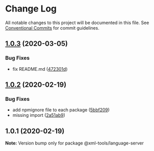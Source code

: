 # Change Log

All notable changes to this project will be documented in this file.
See [Conventional Commits](https://conventionalcommits.org) for commit guidelines.

## [1.0.3](https://github.com/SAP/xml-tools/compare/@xml-tools/language-server@1.0.2...@xml-tools/language-server@1.0.3) (2020-03-05)

### Bug Fixes

- fix README.md ([472301d](https://github.com/SAP/xml-tools/commit/472301d))

## [1.0.2](https://github.com/SAP/xml-tools/compare/@xml-tools/language-server@1.0.1...@xml-tools/language-server@1.0.2) (2020-02-19)

### Bug Fixes

- add npmignore file to each package ([5bbf209](https://github.com/SAP/xml-tools/commit/5bbf209))
- missing import ([2a51ab9](https://github.com/SAP/xml-tools/commit/2a51ab9))

## 1.0.1 (2020-02-19)

**Note:** Version bump only for package @xml-tools/language-server

